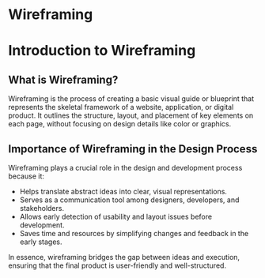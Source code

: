 # Wireframing

# Introduction to Wireframing

## What is Wireframing?
Wireframing is the process of creating a basic visual guide or blueprint that represents the skeletal framework of a website, application, or digital product. It outlines the structure, layout, and placement of key elements on each page, without focusing on design details like color or graphics.

## Importance of Wireframing in the Design Process
Wireframing plays a crucial role in the design and development process because it:

- Helps translate abstract ideas into clear, visual representations.  
- Serves as a communication tool among designers, developers, and stakeholders.  
- Allows early detection of usability and layout issues before development.  
- Saves time and resources by simplifying changes and feedback in the early stages.  

In essence, wireframing bridges the gap between ideas and execution, ensuring that the final product is user-friendly and well-structured.
